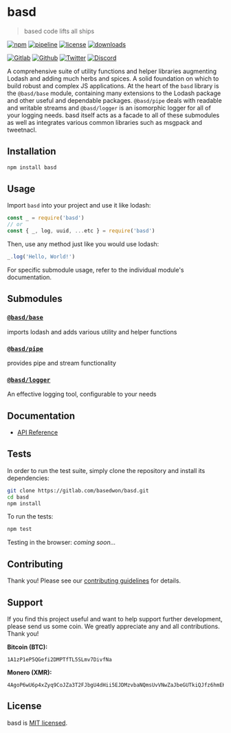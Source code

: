 # basd

> based code lifts all ships

[![npm](https://img.shields.io/npm/v/basd?style=flat&logo=npm)](https://www.npmjs.com/package/basd)
[![pipeline](https://gitlab.com/basedwon/basd/badges/master/pipeline.svg)](https://gitlab.com/basedwon/basd/-/pipelines)
[![license](https://img.shields.io/npm/l/basd)](https://gitlab.com/basedwon/basd/-/blob/master/LICENSE)
[![downloads](https://img.shields.io/npm/dw/basd)](https://www.npmjs.com/package/basd) 

[![Gitlab](https://img.shields.io/badge/Gitlab%20-%20?logo=gitlab&color=%23383a40)](https://gitlab.com/basedwon/basd)
[![Github](https://img.shields.io/badge/Github%20-%20?logo=github&color=%23383a40)](https://github.com/basedwon/basd)
[![Twitter](https://img.shields.io/badge/@basdwon%20-%20?logo=twitter&color=%23383a40)](https://twitter.com/basdwon)
[![Discord](https://img.shields.io/badge/Basedwon%20-%20?logo=discord&color=%23383a40)](https://discordapp.com/users/basedwon)

A comprehensive suite of utility functions and helper libraries augmenting Lodash and adding much herbs and spices. A solid foundation on which to build robust and complex JS applications. At the heart of the `basd` library is the `@basd/base` module, containing many extensions to the Lodash package and other useful and dependable packages. `@basd/pipe` deals with readable and writable streams and `@basd/logger` is an isomorphic logger for all of your logging needs. basd itself acts as a facade to all of these submodules as well as integrates various common libraries such as msgpack and tweetnacl.

## Installation

```bash
npm install basd
```

## Usage

Import `basd` into your project and use it like lodash:

```js
const _ = require('basd')
// or
const { _, log, uuid, ...etc } = require('basd')
```

Then, use any method just like you would use lodash:

```js
_.log('Hello, World!')
```

For specific submodule usage, refer to the individual module's documentation.

## Submodules

### [`@basd/base`](https://gitlab.com/frenware/core/basd/base)
imports lodash and adds various utility and helper functions

### [`@basd/pipe`](https://gitlab.com/frenware/core/basd/pipe)
provides pipe and stream functionality

### [`@basd/logger`](https://gitlab.com/frenware/core/basd/logger)
An effective logging tool, configurable to your needs

## Documentation

- [API Reference](/docs/api.md)

## Tests

In order to run the test suite, simply clone the repository and install its dependencies:

```bash
git clone https://gitlab.com/basedwon/basd.git
cd basd
npm install
```

To run the tests:

```bash
npm test
```

Testing in the browser: *coming soon...*

## Contributing

Thank you! Please see our [contributing guidelines](/docs/contributing.md) for details.

## Support

If you find this project useful and want to help support further development, please send us some coin. We greatly appreciate any and all contributions. Thank you!

**Bitcoin (BTC):**
```
1A1zP1eP5QGefi2DMPTfTL5SLmv7DivfNa
```

**Monero (XMR):**
```
4AgoP6wU6p4xZyq9CoJZa3T2FJbgU4dHii5EJDMzvbaNQmsUvVNwZaJbeGUTkiQJfz6hmEKwGQXW8v9RjSxXp6EFLa5XU
```

## License

basd is [MIT licensed](https://gitlab.com/basedwon/basd/-/blob/master/LICENSE).
